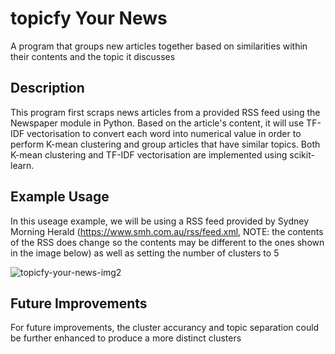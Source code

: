 # topicfy Your News
A program that groups new articles together based on similarities within their contents and the topic it discusses

## Description
This program first scraps news articles from a provided RSS feed using the Newspaper module in Python. Based on the article's content, it will use TF-IDF vectorisation to convert each word into numerical value in order to perform K-mean clustering and group articles that have similar topics. Both K-mean clustering and TF-IDF vectorisation are implemented using scikit-learn.

## Example Usage
In this useage example, we will be using a RSS feed provided by Sydney Morning Herald (https://www.smh.com.au/rss/feed.xml, NOTE: the contents of the RSS does change so the contents may be different to the ones shown in the image below) as well as setting the number of clusters to 5


![topicfy-your-news-img2](https://github.com/user-attachments/assets/210426d2-ac00-43d3-84b2-8cf52c7f5a2c)

## Future Improvements
For future improvements, the cluster accurancy and topic separation could be further enhanced to produce a more distinct clusters
